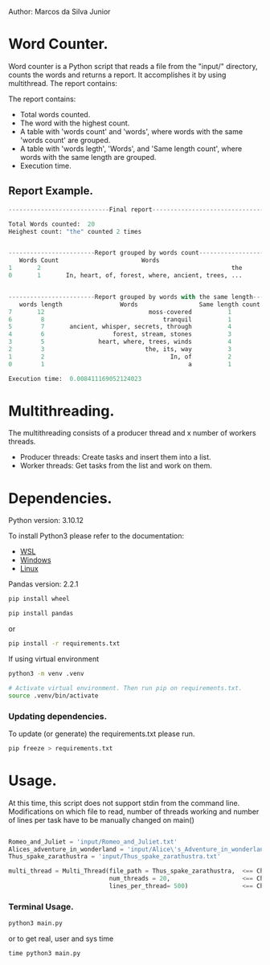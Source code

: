 Author: Marcos da Silva Junior

# Word Counter.
Word counter is a Python script that reads a file from the "input/" directory, counts the words and returns a report. It accomplishes it by using multithread.
The report contains:

The report contains:
 - Total words counted.
 - The word with the highest count.
 - A table with 'words count' and 'words', where words with the same 'words count' are grouped.
 - A table with 'words legth', 'Words', and 'Same length count', where words with the same length are grouped.
 - Execution time.

## Report Example.
```python
----------------------------Final report--------------------------------------

Total Words counted:  20
Heighest count: "the" counted 2 times


------------------------Report grouped by words count------------------------
   Words Count                       Words
1       2                                                     the
0       1       In, heart, of, forest, where, ancient, trees, ...


------------------------Report grouped by words with the same length------------------------
   words length                Words                 Same length count
7       12                             moss-covered          1        
6        8                                 tranquil          1        
5        7       ancient, whisper, secrets, through          4        
4        6                   forest, stream, stones          3        
3        5               heart, where, trees, winds          4        
2        3                            the, its, way          3        
1        2                                   In, of          2        
0        1                                        a          1        

Execution time:  0.008411169052124023
```

# Multithreading.
The multithreading consists of a producer thread and x number of workers threads.
- Producer threads: Create tasks and insert them into a list.
- Worker threads: Get tasks from the list and work on them.

# Dependencies.

Python version: 3.10.12

To install Python3 please refer to the documentation:
 - [WSL](https://learn.microsoft.com/en-us/windows/python/web-frameworks)
 - [Windows](https://www.python.org/downloads/)
 - [Linux](https://docs.python-guide.org/starting/install3/linux/)

Pandas version: 2.2.1

```bash
pip install wheel
```

```bash
pip install pandas
```

or

```bash
pip install -r requirements.txt
```

If using virtual environment

```bash
python3 -m venv .venv

# Activate virtual environment. Then run pip on requirements.txt.
source .venv/bin/activate
```
### Updating dependencies.

To update (or generate) the requirements.txt please run.

```bash
pip freeze > requirements.txt
```
# Usage.

At this time, this script does not support stdin from the command line. Modifications on which file to read, number of threads working and number of lines per task have to be manually changed on main()


```python

Romeo_and_Juliet = 'input/Romeo_and_Juliet.txt'
Alices_adventure_in_wonderland = 'input/Alice\'s_Adventure_in_wonderland.txt'
Thus_spake_zarathustra = 'input/Thus_spake_zarathustra.txt'

multi_thread = Multi_Thread(file_path = Thus_spake_zarathustra,  <== Change file path here 
                            num_threads = 20,                    <== Change num of threads here
                            lines_per_thread= 500)               <== Change num of lines per task here
```

### Terminal Usage.

```python
python3 main.py
```
or to get real, user and sys time

```python
time python3 main.py
```

